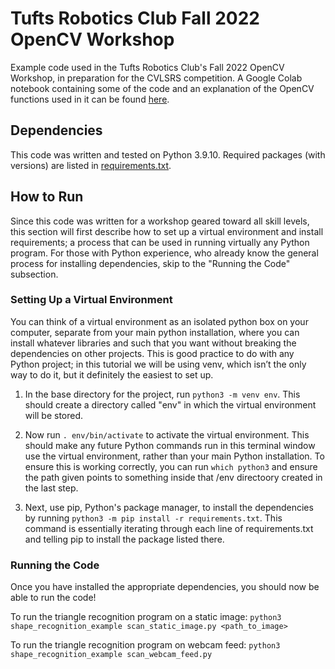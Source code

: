 # Tufts Robotics Club Fall 2022 OpenCV Workshop

Example code used in the Tufts Robotics Club's Fall 2022 OpenCV Workshop, in preparation for the CVLSRS competition. A Google Colab notebook containing some of the code and an explanation of the OpenCV functions used in it can be found [here](https://colab.research.google.com/drive/1RezOkYKO5iILtLxFNHqnSSZKsGk3lOPv?usp=sharing).

## Dependencies

This code was written and tested on Python 3.9.10. Required packages (with versions) are listed in [requirements.txt](requirements.txt).

## How to Run

Since this code was written for a workshop geared toward all skill levels, this section will first describe how to set up a virtual environment and install requirements; a process that can be used in running virtually any Python program. For those with Python experience, who already know the general process for installing dependencies, skip to the "Running the Code" subsection.

### Setting Up a Virtual Environment

You can think of a virtual environment as an isolated python box on your computer, separate from your main python installation, where you can install whatever libraries and such that you want without breaking the dependencies on other projects. This is good practice to do with any Python project; in this tutorial we will be using venv, which isn’t the only way to do it, but it definitely the easiest to set up.

1. In the base directory for the project, run `python3 -m venv env`. This should create a directory called "env" in which the virtual environment will be stored.

2. Now run `. env/bin/activate` to activate the virtual environment. This should make any future Python commands run in this terminal window use the virtual environment, rather than your main Python installation. To ensure this is working correctly, you can run `which python3` and ensure the path given points to something inside that /env directoory created in the last step.

3. Next, use pip, Python's package manager, to install the dependencies by running `python3 -m pip install -r requirements.txt`. This command is essentially iterating through each line of requirements.txt and telling pip to install the package listed there.

### Running the Code

Once you have installed the appropriate dependencies, you should now be able to run the code!

To run the triangle recognition program on a static image: `python3 shape_recognition_example scan_static_image.py <path_to_image>`

To run the triangle recognition program on webcam feed: `python3 shape_recognition_example scan_webcam_feed.py`

